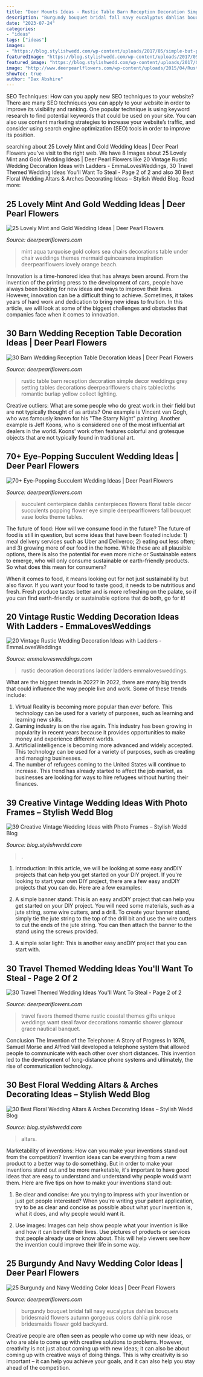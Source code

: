 ```yaml
---
title: "Deer Mounts Ideas - Rustic Table Barn Reception Decoration Simple Decor Weddings Grey Setting Tables Decorations Deerpearlflowers Chairs Tablecloths Romantic Burlap Yellow Collect Lighting"
description: "Burgundy bouquet bridal fall navy eucalyptus dahlias bouquets bridesmaid flowers autumn gorgeous colors dahlia pink rose bridesmaids flower gold backyard"
date: "2023-07-24"
categories:
- "ideas"
tags: ["ideas"]
images:
- "https://blog.stylishwedd.com/wp-content/uploads/2017/05/simple-but-pretty-diy-rustic-wedding-arch-ideas.jpg"
featuredImage: "https://blog.stylishwedd.com/wp-content/uploads/2017/05/simple-but-pretty-diy-rustic-wedding-arch-ideas.jpg"
featured_image: "https://blog.stylishwedd.com/wp-content/uploads/2017/05/simple-but-pretty-diy-rustic-wedding-arch-ideas.jpg"
image: "http://www.deerpearlflowers.com/wp-content/uploads/2015/04/Rustic-simple-barn-wedding-table-setting-decor.jpg"
ShowToc: true
author: "Dax Abshire"
---
```



SEO Techniques: How can you apply new SEO techniques to your website?
There are many SEO techniques you can apply to your website in order to improve its visibility and ranking. One popular technique is using keyword research to find potential keywords that could be used on your site. You can also use content marketing strategies to increase your website’s traffic, and consider using search engine optimization (SEO) tools in order to improve its position.

	

		
searching about 25 Lovely Mint and Gold Wedding Ideas | Deer Pearl Flowers you've visit to the right web. We have 8 Images about 25 Lovely Mint and Gold Wedding Ideas | Deer Pearl Flowers like 20 Vintage Rustic Wedding Decoration Ideas with Ladders - EmmaLovesWeddings, 30 Travel Themed Wedding Ideas You&#039;ll Want To Steal - Page 2 of 2 and also 30 Best Floral Wedding Altars &amp; Arches Decorating Ideas – Stylish Wedd Blog. Read more:
		
    
## 25 Lovely Mint And Gold Wedding Ideas | Deer Pearl Flowers

<img loading=lazy src="http://www.deerpearlflowers.com/wp-content/uploads/2015/06/Vibrant-under-the-sea-colors-of-reds-yellows-and-orange-mixed-with-turquoise-or-aqua.jpg" onerror="this.onerror=null;this.src='https://tse3.mm.bing.net/th?id=OIP.kIRfL0uLoZld54j_zZ-6_QHaLI&amp;pid=15.1';" alt="25 Lovely Mint and Gold Wedding Ideas | Deer Pearl Flowers">

_Source: deerpearlflowers.com_

>mint aqua turquoise gold colors sea chairs decorations table under chair weddings themes mermaid quinceanera inspiration deerpearlflowers lovely orange beach. 

	

Innovation is a time-honored idea that has always been around. From the invention of the printing press to the development of cars, people have always been looking for new ideas and ways to improve their lives. However, innovation can be a difficult thing to achieve. Sometimes, it takes years of hard work and dedication to bring new ideas to fruition. In this article, we will look at some of the biggest challenges and obstacles that companies face when it comes to innovation.

    
## 30 Barn Wedding Reception Table Decoration Ideas | Deer Pearl Flowers

<img loading=lazy src="http://www.deerpearlflowers.com/wp-content/uploads/2015/04/Rustic-simple-barn-wedding-table-setting-decor.jpg" onerror="this.onerror=null;this.src='https://tse3.mm.bing.net/th?id=OIP.zvQHz8sJ1uZJzOink_KOmQHaLG&amp;pid=15.1';" alt="30 Barn Wedding Reception Table Decoration Ideas | Deer Pearl Flowers">

_Source: deerpearlflowers.com_

>rustic table barn reception decoration simple decor weddings grey setting tables decorations deerpearlflowers chairs tablecloths romantic burlap yellow collect lighting. 

	

Creative outliers: What are some people who do great work in their field but are not typically thought of as artists?
One example is Vincent van Gogh, who was famously known for his "The Starry Night" painting. Another example is Jeff Koons, who is considered one of the most influential art dealers in the world. Koons' work often features colorful and grotesque objects that are not typically found in traditional art.

    
## 70+ Eye-Popping Succulent Wedding Ideas | Deer Pearl Flowers

<img loading=lazy src="http://www.deerpearlflowers.com/wp-content/uploads/2015/04/Succulent-and-Dahlia-Wedding-Centerpiece.jpg" onerror="this.onerror=null;this.src='https://tse4.mm.bing.net/th?id=OIP.XFcjJK2HGtw-m9ocGVPxhgAAAA&amp;pid=15.1';" alt="70+ Eye-Popping Succulent Wedding Ideas | Deer Pearl Flowers">

_Source: deerpearlflowers.com_

>succulent centerpiece dahlia centerpieces flowers floral table decor succulents popping flower eye simple deerpearlflowers fall bouquet vase looks theme tables. 

	

The future of food: How will we consume food in the future?
The future of food is still in question, but some ideas that have been floated include: 1) meal delivery services such as Uber and Deliveroo; 2) eating out less often; and 3) growing more of our food in the home. 
While these are all plausible options, there is also the potential for even more niche or Sustainable eaters to emerge, who will only consume sustainable or earth-friendly products. So what does this mean for consumers? 

When it comes to food, it means looking out for not just sustainability but also flavor. If you want your food to taste good, it needs to be nutritious and fresh. Fresh produce tastes better and is more refreshing on the palate, so if you can find earth-friendly or sustainable options that do both, go for it!

    
## 20 Vintage Rustic Wedding Decoration Ideas With Ladders - EmmaLovesWeddings

<img loading=lazy src="https://emmalovesweddings.com/wp-content/uploads/2019/08/vinage-wedding-decorations-with-ladder.jpg" onerror="this.onerror=null;this.src='https://tse3.mm.bing.net/th?id=OIP.RwN6_CP2CjqnUdrcWncxvwHaLN&amp;pid=15.1';" alt="20 Vintage Rustic Wedding Decoration Ideas with Ladders - EmmaLovesWeddings">

_Source: emmalovesweddings.com_

>rustic decoration decorations ladder ladders emmalovesweddings. 

	

What are the biggest trends in 2022?
In 2022, there are many big trends that could influence the way people live and work. Some of these trends include: 
1) Virtual Reality is becoming more popular than ever before. This technology can be used for a variety of purposes, such as learning and learning new skills. 
2) Gaming industry is on the rise again. This industry has been growing in popularity in recent years because it provides opportunities to make money and experience different worlds. 
3) Artificial intelligence is becoming more advanced and widely accepted. This technology can be used for a variety of purposes, such as creating and managing businesses. 
4) The number of refugees coming to the United States will continue to increase. This trend has already started to affect the job market, as businesses are looking for ways to hire refugees without hurting their finances.

    
## 39 Creative Vintage Wedding Ideas With Photo Frames – Stylish Wedd Blog

<img loading=lazy src="https://blog.stylishwedd.com/wp-content/uploads/2016/12/funny-wedding-photo-ideas-with-photo-frames.jpg" onerror="this.onerror=null;this.src='https://tse3.mm.bing.net/th?id=OIP.UWFeJrwO5OQOz3gRJpHWnQHaO9&amp;pid=15.1';" alt="39 Creative Vintage Wedding Ideas with Photo Frames – Stylish Wedd Blog">

_Source: blog.stylishwedd.com_

>. 

	

1) Introduction: In this article, we will be looking at some easy andDIY projects that can help you get started on your DIY project.
If you're looking to start your own DIY project, there are a few easy andDIY projects that you can do. Here are a few examples:
1) A simple banner stand: This is an easy andDIY project that can help you get started on your DIY project. You will need some materials, such as a jute string, some wire cutters, and a drill. To create your banner stand, simply tie the jute string to the top of the drill bit and use the wire cutters to cut the ends of the jute string. You can then attach the banner to the stand using the screws provided.

2) A simple solar light: This is another easy andDIY project that you can start with.

    
## 30 Travel Themed Wedding Ideas You&#039;ll Want To Steal - Page 2 Of 2

<img loading=lazy src="https://www.deerpearlflowers.com/wp-content/uploads/2015/04/rustic-travel-themed-favors.jpg" onerror="this.onerror=null;this.src='https://tse4.mm.bing.net/th?id=OIP.EtYxoTq8B8mLb1TD7a1snAHaLH&amp;pid=15.1';" alt="30 Travel Themed Wedding Ideas You&#039;ll Want To Steal - Page 2 of 2">

_Source: deerpearlflowers.com_

>travel favors themed theme rustic coastal themes gifts unique weddings want steal favor decorations romantic shower glamour grace nautical banquet. 

	

Conclusion
The Invention of the Telephone: A Story of Progress
In 1876, Samuel Morse and Alfred Vail developed a telephone system that allowed people to communicate with each other over short distances. This invention led to the development of long-distance phone systems and ultimately, the rise of communication technology.

    
## 30 Best Floral Wedding Altars &amp; Arches Decorating Ideas – Stylish Wedd Blog

<img loading=lazy src="https://blog.stylishwedd.com/wp-content/uploads/2017/05/simple-but-pretty-diy-rustic-wedding-arch-ideas.jpg" onerror="this.onerror=null;this.src='https://tse2.mm.bing.net/th?id=OIP.VMJqFCpVJkWWVwDrOF-9NAHaKp&amp;pid=15.1';" alt="30 Best Floral Wedding Altars &amp; Arches Decorating Ideas – Stylish Wedd Blog">

_Source: blog.stylishwedd.com_

>altars. 

	

Marketability of inventions: How can you make your inventions stand out from the competition?
Invention ideas can be everything from a new product to a better way to do something. But in order to make your inventions stand out and be more marketable, it's important to have good ideas that are easy to understand and understand why people would want them. Here are five tips on how to make your inventions stand out:
1. Be clear and concise: Are you trying to impress with your invention or just get people interested? When you're writing your patent application, try to be as clear and concise as possible about what your invention is, what it does, and why people would want it.

2. Use images: Images can help show people what your invention is like and how it can benefit their lives. Use pictures of products or services that people already use or know about. This will help viewers see how the invention could improve their life in some way.

    
## 25 Burgundy And Navy Wedding Color Ideas | Deer Pearl Flowers

<img loading=lazy src="http://www.deerpearlflowers.com/wp-content/uploads/2017/04/fall-bridal-bouquet-with-eucalyptus-and-burgundy-dahlias.jpg" onerror="this.onerror=null;this.src='https://tse1.mm.bing.net/th?id=OIP.XjG8aj-bXxk-wl-EZh-vBgHaLH&amp;pid=15.1';" alt="25 Burgundy and Navy Wedding Color Ideas | Deer Pearl Flowers">

_Source: deerpearlflowers.com_

>burgundy bouquet bridal fall navy eucalyptus dahlias bouquets bridesmaid flowers autumn gorgeous colors dahlia pink rose bridesmaids flower gold backyard. 

	

Creative people are often seen as people who come up with new ideas, or who are able to come up with creative solutions to problems. However, creativity is not just about coming up with new ideas; it can also be about coming up with creative ways of doing things. This is why creativity is so important – it can help you achieve your goals, and it can also help you stay ahead of the competition.

